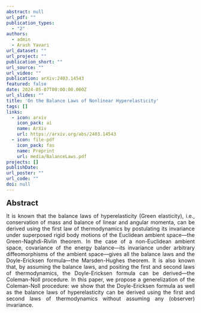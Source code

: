 ```yaml
---
abstract: null
url_pdf: ""
publication_types:
  - "2"
authors:
  - admin
  - Arash Yavari
url_dataset: ""
url_project: ""
publication_short: ""
url_source: ""
url_video: ""
publication: arXiv:2403.14543
featured: false
date: 2024-05-07T00:00:00.000Z
url_slides: ""
title: 'On the Balance Laws of Nonlinear Hyperelasticity'
tags: []
links:
  - icon: arxiv
    icon_pack: ai
    name: ArXiv
    url: https://arxiv.org/abs/2403.14543
  - icon: file-pdf
    icon_pack: fas
    name: Preprint
    url: media/BalanceLaws.pdf
projects: []
publishDate: 
url_poster: ""
url_code: ""
doi: null
---
```

<big><big><b>Abstract</b></big></big>
<div style="text-align: justify">It is known that the balance laws of hyperelasticity (Green elasticity), i.e., conservation of mass and balance of linear and angular momenta, can be derived using the first law of thermodynamics by postulating its invariance under superposed rigid body motions of the Euclidean ambient space—the Green-Naghdi-Rivlin theorem. In the case of a non-Euclidean ambient space, covariance of the energy balance—its invariance under arbitrary diffeomorphisms of the ambient space—gives all the balance laws and the Doyle-Ericksen formula—the Marsden-Hughes theorem. It is also known that, by assuming the balance laws, and positing the first and second laws of thermodynamics, the Doyle-Ericksen formula can be derived—the Coleman-Noll procedure. In this paper, we propose a generelization of the Coleman-Noll procedure: we show that the Doyle-Ericksen formula as well as the balance laws of hyperelasticity can be derived using the first and second laws of thermodynamics without assuming any (observer) invariance.
</div>